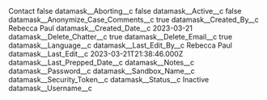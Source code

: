 <?xml version="1.0" encoding="UTF-8"?>
<CustomMetadata xmlns="http://soap.sforce.com/2006/04/metadata" xmlns:xsi="http://www.w3.org/2001/XMLSchema-instance" xmlns:xsd="http://www.w3.org/2001/XMLSchema">
    <label>Contact</label>
    <protected>false</protected>
    <values>
        <field>datamask__Aborting__c</field>
        <value xsi:type="xsd:boolean">false</value>
    </values>
    <values>
        <field>datamask__Active__c</field>
        <value xsi:type="xsd:boolean">false</value>
    </values>
    <values>
        <field>datamask__Anonymize_Case_Comments__c</field>
        <value xsi:type="xsd:boolean">true</value>
    </values>
    <values>
        <field>datamask__Created_By__c</field>
        <value xsi:type="xsd:string">Rebecca Paul</value>
    </values>
    <values>
        <field>datamask__Created_Date__c</field>
        <value xsi:type="xsd:date">2023-03-21</value>
    </values>
    <values>
        <field>datamask__Delete_Chatter__c</field>
        <value xsi:type="xsd:boolean">true</value>
    </values>
    <values>
        <field>datamask__Delete_Email__c</field>
        <value xsi:type="xsd:boolean">true</value>
    </values>
    <values>
        <field>datamask__Language__c</field>
        <value xsi:nil="true"/>
    </values>
    <values>
        <field>datamask__Last_Edit_By__c</field>
        <value xsi:type="xsd:string">Rebecca Paul</value>
    </values>
    <values>
        <field>datamask__Last_Edit__c</field>
        <value xsi:type="xsd:dateTime">2023-03-21T21:38:46.000Z</value>
    </values>
    <values>
        <field>datamask__Last_Prepped_Date__c</field>
        <value xsi:nil="true"/>
    </values>
    <values>
        <field>datamask__Notes__c</field>
        <value xsi:nil="true"/>
    </values>
    <values>
        <field>datamask__Password__c</field>
        <value xsi:nil="true"/>
    </values>
    <values>
        <field>datamask__Sandbox_Name__c</field>
        <value xsi:nil="true"/>
    </values>
    <values>
        <field>datamask__Security_Token__c</field>
        <value xsi:nil="true"/>
    </values>
    <values>
        <field>datamask__Status__c</field>
        <value xsi:type="xsd:string">Inactive</value>
    </values>
    <values>
        <field>datamask__Username__c</field>
        <value xsi:nil="true"/>
    </values>
</CustomMetadata>
